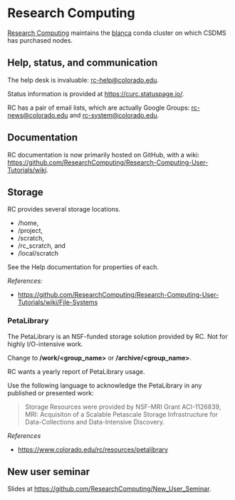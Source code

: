 # Research Computing

[Research Computing](https://www.colorado.edu/rc/)
maintains the [blanca](./blanca.md) conda cluster
on which CSDMS has purchased nodes.

## Help, status, and communication

The help desk is invaluable:
[rc-help@colorado.edu](mailto:rc-help@colorado.edu).

Status information is provided at https://curc.statuspage.io/.

RC has a pair of email lists,
which are actually Google Groups:
[rc-news@colorado.edu](https://groups.google.com/a/colorado.edu/forum/#!forum/rc-news)
and
[rc-system@colorado.edu](https://groups.google.com/a/colorado.edu/forum/#!forum/rc-system).

## Documentation

RC documentation is now primarily hosted on GitHub,
with a wiki: https://github.com/ResearchComputing/Research-Computing-User-Tutorials/wiki.

## Storage

RC provides several storage locations.

* /home,
* /project,
* /scratch,
* /rc_scratch, and
* /local/scratch

See the Help documentation for properties of each.

*References:*

* https://github.com/ResearchComputing/Research-Computing-User-Tutorials/wiki/File-Systems

### PetaLibrary

The PetaLibrary is an NSF-funded storage solution provided by RC.
Not for highly I/O-intensive work.

Change to **/work/<group_name>** or **/archive/<group_name>**.

RC wants a yearly report of PetaLibrary usage.

Use the following language to acknowledge the PetaLibrary
in any published or presented work:

> Storage Resources were provided by NSF-MRI Grant ACI-1126839, MRI: Acquisiton of a Scalable Petascale Storage Infrastructure for Data-Collections and Data-Intensive Discovery.

*References*

* https://www.colorado.edu/rc/resources/petalibrary


## New user seminar

Slides at https://github.com/ResearchComputing/New_User_Seminar.
